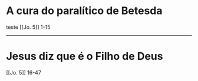 # A cura do paralítico de Betesda
teste
[[Jo. 5]] 1-15

---
# Jesus diz que é o Filho de Deus
[[Jo. 5]] 16-47